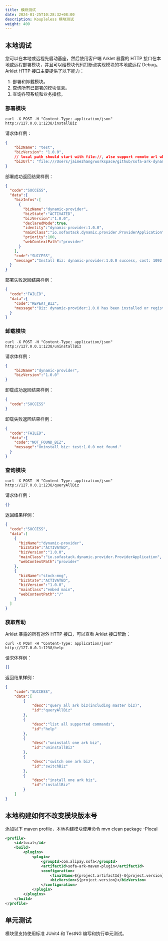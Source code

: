 ```yaml
---
title: 模块测试
date: 2024-01-25T10:28:32+08:00
description: Koupleless 模块测试
weight: 400
---
```


## 本地调试
您可以在本地或远程先启动基座，然后使用客户端 Arklet 暴露的 HTTP 接口在本地或远程部署模块，并且可以给模块代码打断点实现模块的本地或远程 Debug。<br />Arklet HTTP 接口主要提供了以下能力：

1. 部署和卸载模块。
2. 查询所有已部署的模块信息。
3. 查询各项系统和业务指标。

### 部署模块
```shell
curl -X POST -H "Content-Type: application/json" http://127.0.0.1:1238/installBiz 
```
请求体样例：
```json
{
    "bizName": "test",
    "bizVersion": "1.0.0",
    // local path should start with file://, alse support remote url which can be downloaded
    "bizUrl": "file:///Users/jaimezhang/workspace/github/sofa-ark-dynamic-guides/dynamic-provider/target/dynamic-provider-1.0.0-ark-biz.jar"
}
```
部署成功返回结果样例：
```json
{
  "code":"SUCCESS",
  "data":{
    "bizInfos":[
      {
        "bizName":"dynamic-provider",
        "bizState":"ACTIVATED",
        "bizVersion":"1.0.0",
        "declaredMode":true,
        "identity":"dynamic-provider:1.0.0",
        "mainClass":"io.sofastack.dynamic.provider.ProviderApplication",
        "priority":100,
        "webContextPath":"provider"
      }
    ],
    "code":"SUCCESS",
    "message":"Install Biz: dynamic-provider:1.0.0 success, cost: 1092 ms, started at: 16:07:47,769"
  }
}
```
部署失败返回结果样例：
```json
{
  "code":"FAILED",
  "data":{
    "code":"REPEAT_BIZ",
    "message":"Biz: dynamic-provider:1.0.0 has been installed or registered."
  }
}
```

### 卸载模块
```shell
curl -X POST -H "Content-Type: application/json" http://127.0.0.1:1238/uninstallBiz 
```
请求体样例：
```json
{
    "bizName":"dynamic-provider",
    "bizVersion":"1.0.0"
}
```
卸载成功返回结果样例：
```json
{
  "code":"SUCCESS"
}
```
卸载失败返回结果样例：
```json
{
  "code":"FAILED",
  "data":{
    "code":"NOT_FOUND_BIZ",
    "message":"Uninstall biz: test:1.0.0 not found."
  }
}
```

### 查询模块
```shell
curl -X POST -H "Content-Type: application/json" http://127.0.0.1:1238/queryAllBiz 
```
请求体样例：
```json
{}
```
返回结果样例：
```json
{
  "code":"SUCCESS",
  "data":[
    {
      "bizName":"dynamic-provider",
      "bizState":"ACTIVATED",
      "bizVersion":"1.0.0",
      "mainClass":"io.sofastack.dynamic.provider.ProviderApplication",
      "webContextPath":"provider"
    },
    {
      "bizName":"stock-mng",
      "bizState":"ACTIVATED",
      "bizVersion":"1.0.0",
      "mainClass":"embed main",
      "webContextPath":"/"
    }
  ]
}
```

### 获取帮助
Arklet 暴露的所有对外 HTTP 接口，可以查看 Arklet 接口帮助：
```shell
curl -X POST -H "Content-Type: application/json" http://127.0.0.1:1238/help 
```
请求体样例：
```json
{}
```
返回结果样例：
```json
{
    "code":"SUCCESS",
    "data":[
        {
            "desc":"query all ark biz(including master biz)",
            "id":"queryAllBiz"
        },
        {
            "desc":"list all supported commands",
            "id":"help"
        },
        {
            "desc":"uninstall one ark biz",
            "id":"uninstallBiz"
        },
        {
            "desc":"switch one ark biz",
            "id":"switchBiz"
        },
        {
            "desc":"install one ark biz",
            "id":"installBiz"
        }
    ]
}
```

## 本地构建如何不改变模块版本号
添加以下 maven profile，本地构建模块使用命令 mvn clean package -Plocal
```xml
<profile>
    <id>local</id>
    <build>
        <plugins>
            <plugin>
                <groupId>com.alipay.sofa</groupId>
                <artifactId>sofa-ark-maven-plugin</artifactId>
                <configuration>
                    <finalName>${project.artifactId}-${project.version}</finalName>
                    <bizVersion>${project.version}</bizVersion>
                </configuration>
            </plugin>
        </plugins>
    </build>
</profile>
```

## 单元测试
模块里支持使用标准 JUnit4 和 TestNG 编写和执行单元测试。

<br/>
<br/>
